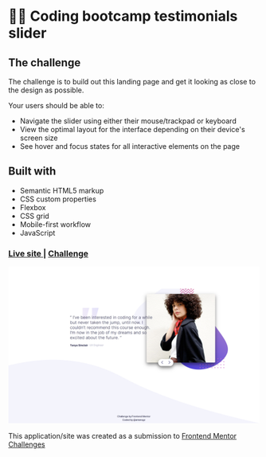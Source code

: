 # 👩‍💻 Coding bootcamp testimonials slider


## The challenge

The challenge is to build out this landing page and get it looking as close to the design as possible.


Your users should be able to:

- Navigate the slider using either their mouse/trackpad or keyboard
- View the optimal layout for the interface depending on their device's screen size
- See hover and focus states for all interactive elements on the page

## Built with

- Semantic HTML5 markup
- CSS custom properties
- Flexbox
- CSS grid
- Mobile-first workflow
- JavaScript

<div>
  <h3>
    <a href= "https://amansgz.github.io/css-coding-bootcamp-testimonials-slider/">
      Live site
    </a>
    <span> | </span>
    <a href= "https://www.frontendmentor.io/challenges/coding-bootcamp-testimonials-slider-4FNyLA8JL">
      Challenge
    </a>
  </h3>
</div>

![Design preview for the Coding bootcamp testimonials slider challenge](./images/preview.png)

This application/site was created as a submission to <a href= "https://www.frontendmentor.io/">Frontend Mentor Challenges</a> 
